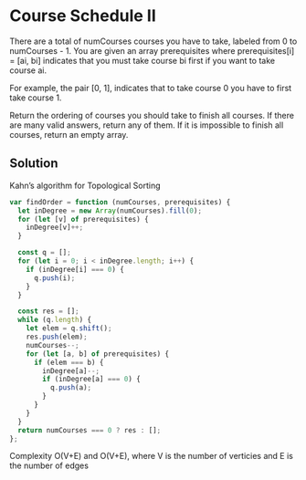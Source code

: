 # Course Schedule II

There are a total of numCourses courses you have to take, labeled from 0 to numCourses - 1. You are given an array prerequisites where prerequisites[i] = [ai, bi] indicates that you must take course bi first if you want to take course ai.

For example, the pair [0, 1], indicates that to take course 0 you have to first take course 1.

Return the ordering of courses you should take to finish all courses. If there are many valid answers, return any of them. If it is impossible to finish all courses, return an empty array.

## Solution

Kahn’s algorithm for Topological Sorting

```js
var findOrder = function (numCourses, prerequisites) {
  let inDegree = new Array(numCourses).fill(0);
  for (let [v] of prerequisites) {
    inDegree[v]++;
  }

  const q = [];
  for (let i = 0; i < inDegree.length; i++) {
    if (inDegree[i] === 0) {
      q.push(i);
    }
  }

  const res = [];
  while (q.length) {
    let elem = q.shift();
    res.push(elem);
    numCourses--;
    for (let [a, b] of prerequisites) {
      if (elem === b) {
        inDegree[a]--;
        if (inDegree[a] === 0) {
          q.push(a);
        }
      }
    }
  }
  return numCourses === 0 ? res : [];
};
```

Complexity O(V+E) and O(V+E), where V is the number of verticies and E is the number of edges
